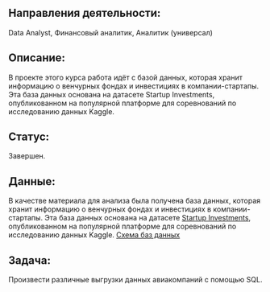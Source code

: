 ## Направления деятельности:
Data Analyst, Финансовый аналитик, Аналитик (универсал)
## Описание:
В проекте этого курса работа идёт с базой данных, которая хранит информацию о венчурных фондах и инвестициях в компании-стартапы. Эта база данных основана на датасете Startup Investments, опубликованном на популярной платформе для соревнований по исследованию данных Kaggle.
## Статус:
Завершен.

## Данные:
В качестве материала для анализа была получена база данных, которая хранит информацию о венчурных фондах и инвестициях в компании-стартапы. Эта база данных основана на датасете [Startup Investments](https://www.kaggle.com/code/justinas/startup-investments), опубликованном на популярной платформе для соревнований по исследованию данных Kaggle. 
[Схема баз данных](https://code.s3.yandex.net/SQL%20for%20data%20and%20analytics/ER/basic_sql_project.pdf)

## Задача:
Произвести различные выгрузки данных авиакомпаний с помощью SQL.

